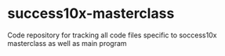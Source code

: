 # success10x-masterclass
Code repository for tracking all code files specific to soccess10x masterclass as well as main program
